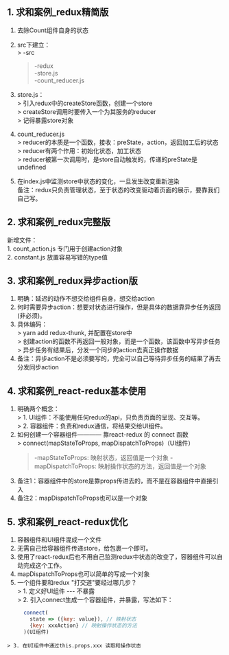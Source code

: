 <!--
 * @Descripttion: 
 * @Author: Gorgio.Liu
 * @version: 
 * @Date: 2023-04-26 21:07:17
 * @LastEditors: Gorgio.Liu
 * @LastEditTime: 2023-04-28 11:48:57
-->
## 1. 求和案例_redux精简版
  1. 去除Count组件自身的状态  
  
  2. src下建立：  
    > -src  
      > -redux  
        > -store.js  
        > -count_reducer.js  

  3. store.js：  
    > 引入redux中的createStore函数，创建一个store  
    > createStore调用时要传入一个为其服务的reducer  
    > 记得暴露store对象  

  4. count_reducer.js  
    > reducer的本质是一个函数，接收：preState，action，返回加工后的状态  
    > reducer有两个作用：初始化状态，加工状态  
    > reducer被第一次调用时，是store自动触发的，传递的preState是undefined  

  5. 在index.js中监测store中状态的变化，一旦发生改变重新渲染<App />  
    备注：redux只负责管理状态，至于状态的改变驱动着页面的展示，要靠我们自己写。  

## 2. 求和案例_redux完整版
  新增文件：  
    1. count_action.js 专门用于创建action对象  
    2. constant.js 放置容易写错的type值  

## 3. 求和案例_redux异步action版
  1. 明确：延迟的动作不想交给组件自身，想交给action  
  2. 何时需要异步action：想要对状态进行操作，但是具体的数据靠异步任务返回(非必须)。  
  3. 具体编码：  
    > yarn add redux-thunk, 并配置在store中  
    > 创建action的函数不再返回一般对象，而是一个函数，该函数中写异步任务  
    > 异步任务有结果后，分发一个同步的action去真正操作数据  
  4. 备注：异步action不是必须要写的，完全可以自己等待异步任务的结果了再去分发同步action

## 4. 求和案例_react-redux基本使用
  1. 明确两个概念：  
    > 1. UI组件：不能使用任何redux的api，只负责页面的呈现、交互等。  
    > 2. 容器组件：负责和redux通信，将结果交给UI组件。  
  2. 如何创建一个容器组件———— 靠react-redux 的 connect 函数  
    > connect(mapStateToProps, mapDispatchToProps)（UI组件）  
      > -mapStateToProps: 映射状态，返回值是一个对象
      > -mapDispatchToProps: 映射操作状态的方法，返回值是一个对象
  3. 备注1：容器组件中的store是靠props传进去的，而不是在容器组件中直接引入   
  4. 备注2：mapDispatchToProps也可以是一个对象

## 5. 求和案例_react-redux优化  
  1. 容器组件和UI组件混成一个文件  
  2. 无需自己给容器组件传递store，给<App />包裹一个<Provider store={store}></Provider>即可。  
  3. 使用了react-redux后也不用自己监测redux中状态的改变了，容器组件可以自动完成这个工作。  
  4. mapDispatchToProps也可以简单的写成一个对象  
  5. 一个组件要和redux "打交道"要经过哪几步？  
    > 1. 定义好UI组件 --- 不暴露  
    > 2. 引入connect生成一个容器组件，并暴露，写法如下：  
      ```javascript
        connect(
          state => ({key: value}), // 映射状态
          {key: xxxAction} // 映射操作状态的方法
        )(UI组件)
      ```
    > 3. 在UI组件中通过this.props.xxx 读取和操作状态